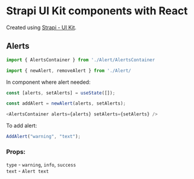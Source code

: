 # Strapi UI Kit components with React

Created using [Strapi - UI Kit](https://www.figma.com/community/file/1050701975985000987).

## Alerts

```js
import { AlertsContainer } from './Alert/AlertsContainer
```

```js
import { newAlert, removeAlert } from './Alert/
```

In component where alert needed:

```js
const [alerts, setAlerts] = useState([]);
```

```js
const addAlert = newAlert(alerts, setAlerts);
```

```js
<AlertsContainer alerts={alerts} setAlerts={setAlerts} />
```

To add alert:

```js
AddAlert("warning", "text");
```

### Props:

`type` - `warning`, `info`, `success`<br>
`text` - `Alert text`<br>
